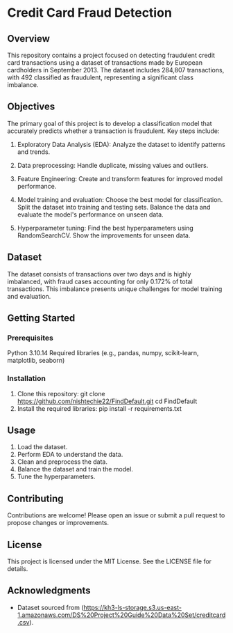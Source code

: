 # Credit Card Fraud Detection
## Overview
This repository contains a project focused on detecting fraudulent credit card transactions using a dataset of transactions made by European cardholders in September 2013. The dataset includes 284,807 transactions, with 492 classified as fraudulent, representing a significant class imbalance.

## Objectives
The primary goal of this project is to develop a classification model that accurately predicts whether a transaction is fraudulent. Key steps include:

1. Exploratory Data Analysis (EDA): Analyze the dataset to identify patterns and trends.

2. Data preprocessing: Handle duplicate, missing values and outliers.

3. Feature Engineering: Create and transform features for improved model performance.

4. Model training and evaluation: Choose the best model for classification. Split the dataset into training and testing sets. Balance the data and evaluate the model's performance on unseen data.

5. Hyperparameter tuning: Find the best hyperparameters using RandomSearchCV. Show the improvements for unseen data. 

## Dataset
The dataset consists of transactions over two days and is highly imbalanced, with fraud cases accounting for only 0.172% of total transactions. This imbalance presents unique challenges for model training and evaluation.

## Getting Started
### Prerequisites
Python 3.10.14
Required libraries (e.g., pandas, numpy, scikit-learn, matplotlib, seaborn)

### Installation
 1. Clone this repository:
    git clone https://github.com/nishtechie22/FindDefault.git
    cd FindDefault
 3. Install the required libraries:
    pip install -r requirements.txt

## Usage
 1. Load the dataset.
 2. Perform EDA to understand the data.
 3. Clean and preprocess the data.
 4. Balance the dataset and train the model.
 5. Tune the hyperparameters.

## Contributing
Contributions are welcome! Please open an issue or submit a pull request to propose changes or improvements.

## License
This project is licensed under the MIT License. See the LICENSE file for details.

## Acknowledgments
* Dataset sourced from (https://kh3-ls-storage.s3.us-east-1.amazonaws.com/DS%20Project%20Guide%20Data%20Set/creditcard.csv).


